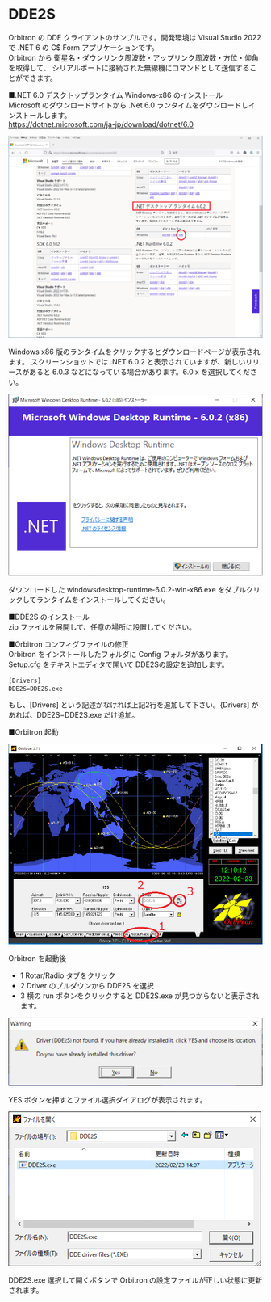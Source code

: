 # DDE2S

Orbitron の DDE クライアントのサンプルです。開発環境は Visual Studio 2022 で
.NET 6 の C$ Form アプリケーションです。  
Orbitron から 衛星名・ダウンリンク周波数・アップリンク周波数・方位・仰角を取得して、
シリアルポートに接続された無線機にコマンドとして送信することができます。

■.NET 6.0 デスクトップランタイム Windows-x86 のインストール  
Microsoft のダウンロードサイトから .Net 6.0 ランタイムをダウンロードしインストールします。    
https://dotnet.microsoft.com/ja-jp/download/dotnet/6.0  

![](https://github.com/ngc6589/DDE2S/blob/master/images/DDE2S-pict9.PNG)

Windows x86 版のランタイムをクリックするとダウンロードページが表示されます。
スクリーンショットでは .NET 6.0.2 と表示されていますが、新しいリリースがあると 6.0.3 などになっている場合があります。6.0.x を選択してください。

![](https://github.com/ngc6589/DDE2S/blob/master/images/DDE2S-pict8.PNG)

ダウンロードした windowsdesktop-runtime-6.0.2-win-x86.exe をダブルクリックしてランタイムをインストールしてください。

■DDE2S のインストール  
zip ファイルを展開して、任意の場所に設置してください。

■Orbitron コンフィグファイルの修正  
Orbitron をインストールしたフォルダに Config フォルダがあります。Setup.cfg をテキストエディタで開いて
DDE2Sの設定を追加します。

    [Drivers]  
    DDE2S=DDE2S.exe

もし、[Drivers] という記述がなければ上記2行を追加して下さい。{Drivers] があれば、DDE2S=DDE2S.exe だけ追加。

■Orbitron 起動

![](https://github.com/ngc6589/DDE2S/blob/master/images/DDE2S-pict4.PNG)

Orbitron を起動後
- 1 Rotar/Radio タブをクリック
- 2 Driver のプルダウンから DDE2S を選択
- 3 横の run ボタンをクリックすると DDE2S.exe が見つからないと表示されます。

![](https://github.com/ngc6589/DDE2S/blob/master/images/DDE2S-pict10.PNG)

YES ボタンを押すとファイル選択ダイアログが表示されます。

![](https://github.com/ngc6589/DDE2S/blob/master/images/DDE2S-pict11.PNG)

DDE2S.exe 選択して開くボタンで Orbitron の設定ファイルが正しい状態に更新されます。




